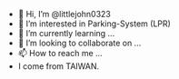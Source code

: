- 👋 Hi, I’m @littlejohn0323
- 👀 I’m interested in Parking-System (LPR)
- 🌱 I’m currently learning ...
- 💞️ I’m looking to collaborate on ...
- 📫 How to reach me ...
- I come from TAIWAN.

<!---
littlejohn0323/littlejohn0323 is a ✨ special ✨ repository because its `README.md` (this file) appears on your GitHub profile.
You can click the Preview link to take a look at your changes.
--->
